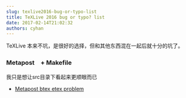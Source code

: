 ```yaml
---
slug: texlive2016-bug-or-typo-list
title: TeXLive 2016 bug or typo? list
date: 2017-02-14T21:02:32
authors: cyhan
---
```

TeXLive 本来不坑，是很好的选择，但和其他东西混在一起后就十分的坑了。

<!-- truncate -->

### Metapost　+ Makefile
我只是想让src目录下看起来更顺眼而已

- [Metapost btex etex problem](./14-Metapost-btex-etex-problem.md)
